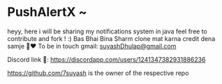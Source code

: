 # PushAlertX  ~ 
heyy,
here i will be sharing my notifications system in java 
feel free to contribute and fork !  :)
Bas Bhai Bina Sharm clone mat karna credit dena samje 🥹♥️ 
To be in touch gmail: suyashDhulap@gmail.com


Discord link 🔗: https://discordapp.com/users/1241347382931886236


 
https://github.com/7suyash is the owner of the respective repo

